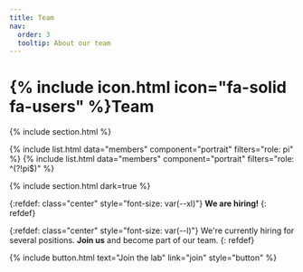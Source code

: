 ```yaml
---
title: Team
nav:
  order: 3
  tooltip: About our team
---
```


# {% include icon.html icon="fa-solid fa-users" %}Team

{% include section.html %}

{% include list.html data="members" component="portrait" filters="role: pi" %}
{% include list.html data="members" component="portrait" filters="role: ^(?!pi$)" %}

{% include section.html dark=true %}

{:refdef: class="center" style="font-size: var(--xl)"}
**We are hiring!**
{: refdef}

{:refdef: class="center" style="font-size: var(--l)"}
We're currently hiring for several positions.
**Join us** and become part of our team.
{: refdef}

{%
  include button.html
  text="Join the lab"
  link="join"
  style="button"
%}
